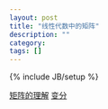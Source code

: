 ```yaml
---
layout: post
title: "线性代数中的矩阵"
description: ""
category: 
tags: []
---
```

{% include JB/setup %}

  [矩阵的理解](http://www.52cs.org/?p=175)
  [变分](http://www.blog.huajh7.com/variational-bayes)
